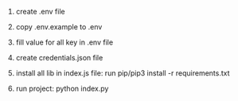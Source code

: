 

1. create .env file

2. copy .env.example to .env

3. fill value for all key in .env file

4. create credentials.json file

5. install all lib in index.js file: run pip/pip3 install -r requirements.txt

6. run project: python index.py